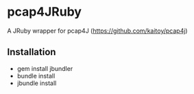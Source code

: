 # pcap4JRuby
A JRuby wrapper for pcap4J (https://github.com/kaitoy/pcap4j)

## Installation
- gem install jbundler
- bundle install
- jbundle install

